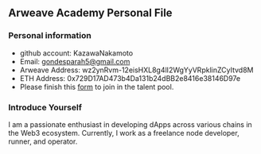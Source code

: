 ## Arweave Academy Personal File

### Personal information

- github account: KazawaNakamoto
- Email: gondesparah5@gmail.com
- Arweave Address: wz2ynRvm-12eisHXL8g4lI2WgYyVRpklinZCyItvd8M
- ETH Address: 0x729D17AD473b4Da131b24dBB2e8416e38146D97e
- Please finish this [form](https://docs.google.com/forms/d/e/1FAIpQLSfWA5fIIcBgmRppm3jNz5vmf9Mai_QMVil-2pO4r7YKn_Zhtw/viewform?usp=sf_link) to join in the talent pool.

### Introduce Yourself
I am a passionate enthusiast in developing dApps across various chains in the Web3 ecosystem. Currently, I work as a freelance node developer, runner, and operator.
